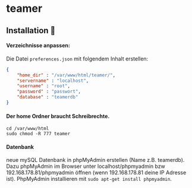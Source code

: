 # teamer
## Installation :snail:

#### Verzeichnisse anpassen:
Die Datei `preferences.json` mit folgendem Inhalt erstellen:
```json
{
    "home_dir" : "/var/www/html/teamer/",
    "servername" : "localhost",
    "username" : "root",
    "password" : "passwort",
    "database" : "teamerdb" 
}
```
#### Der home Ordner braucht Schreibrechte.
```linux
cd /var/www/html
sudo chmod -R 777 teamer
```  
#### Datenbank
neue mySQL Datenbank in phpMyAdmin erstellen (Name z.B. teamerdb). 
Dazu phpMyAdmin im Browser unter localhost/phpmyadmin bzw 192.168.178.81/phpmyadmin öffnen (wenn 192.168.178.81 deine IP Adresse ist). PhpMyAdmin installieren mit `sudo apt-get install phpmyadmin`.

